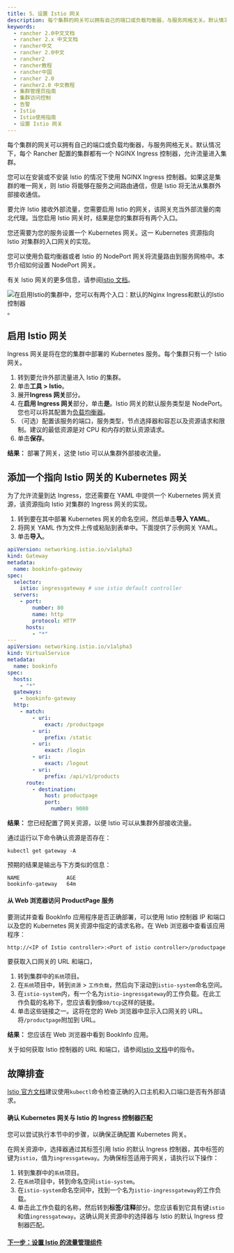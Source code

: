 ```yaml
---
title: 5、设置 Istio 网关
description: 每个集群的网关可以拥有自己的端口或负载均衡器，与服务网格无关。默认情况下，每个 Rancher 配置的集群都有一个 NGINX Ingress 控制器，允许流量进入集群。您可以在安装或不安装 Istio 的情况下使用 NGINX Ingress 控制器。如果这是集群的唯一网关，则 Istio 将能够在服务之间路由通信，但是 Istio 将无法从集群外部接收通信。要允许 Istio 接收外部流量，您需要启用 Istio 的网关，该网关充当外部流量的南北代理。当您启用 Istio 网关时，结果是您的集群将有两个入口。您还需要为您的服务设置一个 Kubernetes 网关。这一 Kubernetes 资源指向 Istio 对集群的入口网关的实现。您可以使用负载均衡器或者 Istio 的 NodePort 网关将流量路由到服务网格中。本节介绍如何设置 NodePort 网关。
keywords:
  - rancher 2.0中文文档
  - rancher 2.x 中文文档
  - rancher中文
  - rancher 2.0中文
  - rancher2
  - rancher教程
  - rancher中国
  - rancher 2.0
  - rancher2.0 中文教程
  - 集群管理员指南
  - 集群访问控制
  - 告警
  - Istio
  - Istio使用指南
  - 设置 Istio 网关
---
```


每个集群的网关可以拥有自己的端口或负载均衡器，与服务网格无关。默认情况下，每个 Rancher 配置的集群都有一个 NGINX Ingress 控制器，允许流量进入集群。

您可以在安装或不安装 Istio 的情况下使用 NGINX Ingress 控制器。如果这是集群的唯一网关，则 Istio 将能够在服务之间路由通信，但是 Istio 将无法从集群外部接收通信。

要允许 Istio 接收外部流量，您需要启用 Istio 的网关，该网关充当外部流量的南北代理。当您启用 Istio 网关时，结果是您的集群将有两个入口。

您还需要为您的服务设置一个 Kubernetes 网关。这一 Kubernetes 资源指向 Istio 对集群的入口网关的实现。

您可以使用负载均衡器或者 Istio 的 NodePort 网关将流量路由到服务网格中。本节介绍如何设置 NodePort 网关。

有关 Istio 网关的更多信息，请参阅[Istio 文档](https://istio.io/docs/reference/config/networking/v1alpha3/gateway/)。

![在启用Istio的集群中，您可以有两个入口：默认的Nginx Ingress和默认的Istio控制器](/img/rancher/istio-ingress.svg)。

## 启用 Istio 网关

Ingress 网关是将在您的集群中部署的 Kubernetes 服务。每个集群只有一个 Istio 网关。

1. 转到要允许外部流量进入 Istio 的集群。
1. 单击**工具 > Istio**。
1. 展开**Ingress 网关**部分。
1. 在**启用 Ingress 网关**部分，单击**是**。Istio 网关的默认服务类型是 NodePort。您也可以将其配置为[负载均衡器](/docs/k8s-in-rancher/load-balancers-and-ingress/load-balancers/_index)。
1. （可选）配置该服务的端口，服务类型，节点选择器和容忍以及资源请求和限制。建议的最低资源是对 CPU 和内存的默认资源请求。
1. 单击**保存**。

**结果：** 部署了网关，这使 Istio 可以从集群外部接收流量。

## 添加一个指向 Istio 网关的 Kubernetes 网关

为了允许流量到达 Ingress，您还需要在 YAML 中提供一个 Kubernetes 网关资源，该资源指向 Istio 对集群的 Ingress 网关的实现。

1. 转到要在其中部署 Kubernetes 网关的命名空间，然后单击**导入 YAML**。
1. 将网关 YAML 作为文件上传或粘贴到表单中。下面提供了示例网关 YAML。
1. 单击**导入**。

```yaml
apiVersion: networking.istio.io/v1alpha3
kind: Gateway
metadata:
  name: bookinfo-gateway
spec:
  selector:
    istio: ingressgateway # use istio default controller
  servers:
    - port:
        number: 80
        name: http
        protocol: HTTP
      hosts:
        - "*"
---
apiVersion: networking.istio.io/v1alpha3
kind: VirtualService
metadata:
  name: bookinfo
spec:
  hosts:
    - "*"
  gateways:
    - bookinfo-gateway
  http:
    - match:
        - uri:
            exact: /productpage
        - uri:
            prefix: /static
        - uri:
            exact: /login
        - uri:
            exact: /logout
        - uri:
            prefix: /api/v1/products
      route:
        - destination:
            host: productpage
            port:
              number: 9080
```

**结果：** 您已经配置了网关资源，以便 Istio 可以从集群外部接收流量。

通过运行以下命令确认资源是否存在：

```
kubectl get gateway -A
```

预期的结果是输出与下方类似的信息：

```
NAME               AGE
bookinfo-gateway   64m
```

#### 从 Web 浏览器访问 ProductPage 服务

要测试并查看 BookInfo 应用程序是否正确部署，可以使用 Istio 控制器 IP 和端口以及您的 Kubernetes 网关资源中指定的请求名称，在 Web 浏览器中查看该应用程序：

`http://<IP of Istio controller>:<Port of istio controller>/productpage`

要获取入口网关的 URL 和端口，

1. 转到集群中的`系统`项目。
1. 在`系统`项目中，转到`资源` > `工作负载`，然后向下滚动到`istio-system`命名空间。
1. 在`istio-system`内，有一个名为`istio-ingressgateway`的工作负载。在此工作负载的名称下，您应该看到像`80/tcp`这样的链接。
1. 单击这些链接之一。这将在您的 Web 浏览器中显示入口网关的 URL。将`/productpage`附加到 URL。

**结果：** 您应该在 Web 浏览器中看到 BookInfo 应用。

关于如何获取 Istio 控制器的 URL 和端口，请参阅[Istio 文档](https://istio.io/docs/tasks/traffic-management/ingress/ingress-control/#determining-the-ingress-ip-and-ports)中的指令。

## 故障排查

[Istio 官方文档](https://istio.io/docs/tasks/traffic-management/ingress/ingress-control/#troubleshooting)建议使用`kubectl`命令检查正确的入口主机和入口端口是否有外部请求。

#### 确认 Kubernetes 网关与 Istio 的 Ingress 控制器匹配

您可以尝试执行本节中的步骤，以确保正确配置 Kubernetes 网关。

在网关资源中，选择器通过其标签引用 Istio 的默认 Ingress 控制器，其中标签的键为`istio`，值为`ingressgateway`。为确保标签适用于网关，请执行以下操作：

1. 转到集群中的`系统`项目。
1. 在`系统`项目中，转到命名空间`istio-system`。
1. 在`istio-system`命名空间中，找到一个名为`istio-ingressgateway`的工作负载。
1. 单击此工作负载的名称，然后转到**标签/注释**部分。您应该看到它具有键`istio`和值`ingressgateway`。这确认网关资源中的选择器与 Istio 的默认 Ingress 控制器匹配。

#### [下一步：设置 Istio 的流量管理组件](/docs/cluster-admin/tools/istio/setup/set-up-traffic-management/_index)
